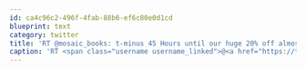 ```yaml
---
id: ca4c96c2-496f-4fab-88b6-ef6c80e0d1cd
blueprint: text
category: twitter
title: 'RT @mosaic_books: t-minus 45 Hours until our huge 20% off almost everything sale starts!!! check out our cute new ad... http://tiny.cc/qjxqg'
caption: 'RT <span class="username username_linked">@<a href="https://twitter.com/mosaic_books" title="Mosaic Books">mosaic_books</a></span>: t-minus 45 Hours until our huge 20% off almost everything sale starts!!! check out our cute new ad... http://tiny.cc/qjxqg'
---
```

